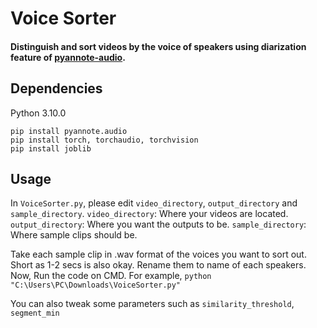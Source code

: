 # Voice Sorter

####  Distinguish and sort videos by the voice of speakers using diarization feature of [pyannote-audio](https://github.com/pyannote/pyannote-audio).

## Dependencies
Python 3.10.0
```
pip install pyannote.audio
pip install torch, torchaudio, torchvision
pip install joblib
```
## Usage

In `VoiceSorter.py`, please edit `video_directory`, `output_directory` and `sample_directory`.
`video_directory`: Where your videos are located.
`output_directory`: Where you want the outputs to be.
`sample_directory`: Where sample clips should be.

Take each sample clip in .wav format of the voices you want to sort out. Short as 1-2 secs is also okay. 
Rename them to name of each speakers.
Now, Run the code on CMD. For example,
``` python "C:\Users\PC\Downloads\VoiceSorter.py" ```

You can also tweak some parameters such as `similarity_threshold`, `segment_min`